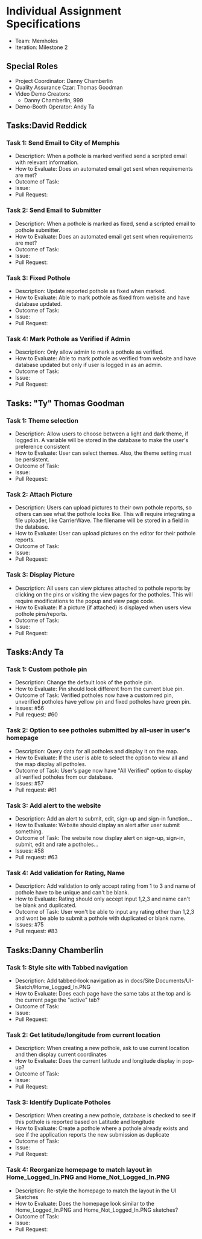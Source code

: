 # Individual Assignment Specifications

- Team: Memholes
- Iteration: Milestone 2

## Special Roles

- Project Coordinator: Danny Chamberlin
- Quality Assurance Czar: Thomas Goodman
- Video Demo Creators:
  - Danny Chamberlin, 999
- Demo-Booth Operator: Andy Ta

## Tasks:David Reddick

### Task 1: Send Email to City of Memphis

- Description: When a pothole is marked verified send a scripted email with relevant information.
- How to Evaluate: Does an automated email get sent when requirements are met?
- Outcome of Task: 
- Issue:
- Pull Request: 

### Task 2: Send Email to Submitter

- Description: When a pothole is marked as fixed, send a scripted email to pothole submitter.
- How to Evaluate: Does an automated email get sent when requirements are met?
- Outcome of Task: 
- Issue:
- Pull Request: 

### Task 3: Fixed Pothole

- Description: Update reported pothole as fixed when marked.
- How to Evaluate: Able to mark pothole as fixed from website and have database updated.
- Outcome of Task:
- Issue:
- Pull Request: 

### Task 4: Mark Pothole as Verified if Admin

- Description: Only allow admin to mark a pothole as verified.
- How to Evaluate: Able to mark pothole as verified from website and have database updated but only if user is logged in as an admin.
- Outcome of Task: 
- Issue:
- Pull Request: 

## Tasks: "Ty" Thomas Goodman

### Task 1: Theme selection

- Description: Allow users to choose between a light and dark theme, if logged in. A variable will be stored in the database to make the user's preference consistent
- How to Evaluate: User can select themes. Also, the theme setting must be persistent.
- Outcome of Task: 
- Issue:
- Pull Request: 

### Task 2: Attach Picture

- Description: Users can upload pictures to their own pothole reports, so others can see what the pothole looks like. This will require integrating a file uploader, like CarrierWave. The filename will be stored in a field in the database.
- How to Evaluate: User can upload pictures on the editor for their pothole reports.
- Outcome of Task: 
- Issue:
- Pull Request: 

### Task 3: Display Picture

- Description: All users can view pictures attached to pothole reports by clicking on the pins or visiting the view pages for the potholes. This will require modifications to the popup and view page code.
- How to Evaluate: If a picture (if attached) is displayed when users view pothole pins/reports.
- Outcome of Task:
- Issue:
- Pull Request: 

## Tasks:Andy Ta

### Task 1: Custom pothole pin

- Description: Change the default look of the pothole pin.
- How to Evaluate: Pin should look different from the current blue pin.
- Outcome of Task: Verified potholes now have a custom red pin, unverified potholes have yellow pin and fixed potholes have green pin.
- Issues: #56
- Pull request: #60

### Task 2: Option to see potholes submitted by all-user in user's homepage

- Description: Query data for all potholes and display it on the map.
- How to Evaluate: If the user is able to select the option to view all and the map display all potholes.
- Outcome of Task: User's page now have "All Verified" option to display all verified potholes from our database.
- Issues: #57
- Pull request: #61

### Task 3: Add alert to the website

- Description: Add an alert to submit, edit, sign-up and sign-in function...
- How to Evaluate: Website should display an alert after user submit something.
- Outcome of Task: The website now display alert on sign-up, sign-in, submit, edit and rate a potholes...
- Issues: #58
- Pull request: #63

### Task 4: Add validation for Rating, Name

- Description: Add validation to only accept rating from 1 to 3 and name of pothole have to be unique and can't be blank.
- How to Evaluate: Rating should only accept input 1,2,3 and name can't be blank and duplicated.
- Outcome of Task: User won't be able to input any rating other than 1,2,3 and wont be able to submit a pothole with duplicated or blank name.
- Issues: #75
- Pull request: #83

## Tasks:Danny Chamberlin

### Task 1: Style site with Tabbed navigation

- Description: Add tabbed-look navigation as in docs/Site Documents/UI-Sketch/Home_Logged_In.PNG
- How to Evaluate: Does each page have the same tabs at the top and is the current page the "active" tab?
- Outcome of Task: 
- Issue:
- Pull Request: 

### Task 2: Get latitude/longitude from current location

- Description: When creating a new pothole, ask to use current location and then display current coordinates
- How to Evaluate: Does the current latitude and longitude display in pop-up?
- Outcome of Task: 
- Issue:
- Pull Request: 

### Task 3: Identify Duplicate Potholes

- Description: When creating a new pothole, database is checked to see if this pothole is reported based on Latitude and longitude
- How to Evaluate: Create a pothole where a pothole already exists and see if the application reports the new submission as duplicate
- Outcome of Task:
- Issue:
- Pull Request: 

### Task 4: Reorganize homepage to match layout in Home_Logged_In.PNG and Home_Not_Logged_In.PNG

- Description: Re-style the homepage to match the layout in the UI Sketches
- How to Evaluate: Does the homepage look similar to the Home_Logged_In.PNG and Home_Not_Logged_In.PNG sketches?
- Outcome of Task: 
- Issue:
- Pull Request:
